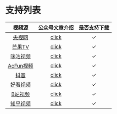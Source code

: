 # 支持列表

| 视频源                                     | 公众号文章介绍                                             | 是否支持下载    |
| :----:                                     | :----:                                                     | :----:          |
| [央视网](https://v.cctv.com/)              | [click](https://mp.weixin.qq.com/s/xjl7SLEOlEbYu3d8RHZaGQ) | ✓               |
| [芒果TV](https://www.mgtv.com/)            | [click](https://mp.weixin.qq.com/s/H4w-wjMqi44uNTynGfkKvw) | ✓               |
| [咪咕视频](https://www.migu.cn/video.html) | [click](https://mp.weixin.qq.com/s/H4w-wjMqi44uNTynGfkKvw) | ✓               |
| [AcFun视频](https://www.acfun.cn/)         | [click](https://mp.weixin.qq.com/s/H4w-wjMqi44uNTynGfkKvw) | ✓               |
| [抖音](https://www.douyin.com/)            | [click](https://mp.weixin.qq.com/s/7N4pt1kLnVEJlve75zpdwA) | ✓               |
| [好看视频](https://haokan.baidu.com/)      | [click](https://mp.weixin.qq.com/s/H4w-wjMqi44uNTynGfkKvw) | ✓               |
| [B站视频](https://www.bilibili.com/)       | [click]()                                                  | ✓               |
| [知乎视频](https://www.zhihu.com/)         | [click]()                                                  | ✓               |